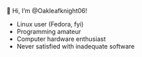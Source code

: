 👋 Hi, I’m @Oakleafknight06!

- Linux user (Fedora, fyi)
- Programming amateur
- Computer hardware enthusiast
- Never satisfied with inadequate software

<!---
Oakleafknight06/Oakleafknight06 is a ✨ special ✨ repository because its `README.md` (this file) appears on your GitHub profile.
You can click the Preview link to take a look at your changes.
--->
